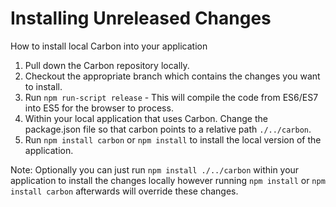 # Installing Unreleased Changes

How to install local Carbon into your application

1. Pull down the Carbon repository locally.
2. Checkout the appropriate branch which contains the changes you want to install.
3. Run `npm run-script release` - This will compile the code from ES6/ES7 into ES5 for the browser to process.
4. Within your local application that uses Carbon. Change the package.json file so that carbon points to a relative path `./../carbon`.
5. Run `npm install carbon` or `npm install` to install the local version of the application.

Note: Optionally you can just run `npm install ./../carbon` within your application to install the changes locally however running `npm install` or `npm install carbon` afterwards will override these changes.
